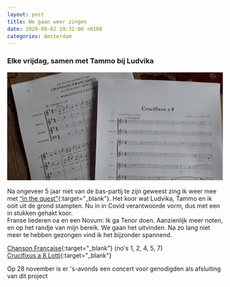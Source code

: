 ```yaml
---
layout: post
title: We gaan weer zingen
date: 2020-09-02 19:31:00 +0100
categories: Amsterdam
---
```


### Elke vrijdag, samen met Tammo bij Ludvika

![zingen](../assets/zingen.png)  

Na ongeveer 5 jaar niet van de bas-partij te zijn geweest zing ik weer mee met [“in the quest”](http://www.inthequest.nl/p/oefenfiles.html){:target="_blank"}. Het koor wat Ludvika, Tammo en ik ooit uit de grond stampten. Nu in in Covid verantwoorde vorm, dus met een in stukken gehakt koor.  
Franse liederen oa en een Novum: Ik ga Tenor doen. Aanzienlijk meer noten, en op het randje van mijn bereik. We gaan het uitvinden. Na zo lang niet meer te hebben gezongen vind ik het bijzonder spannend.

[Chanson Française](https://www.youtube.com/watch?v=OGuaDWf1Ad0){:target="_blank"} (no's 1, 2, 4, 5, 7)  
[Crucifixus a 8 Lotti](https://www.youtube.com/results?search_query=lotti+crucifixus+a+8){:target="_blank"}

Op 28 november is er 's-avonds een concert voor genodigden als afsluiting van dit project

